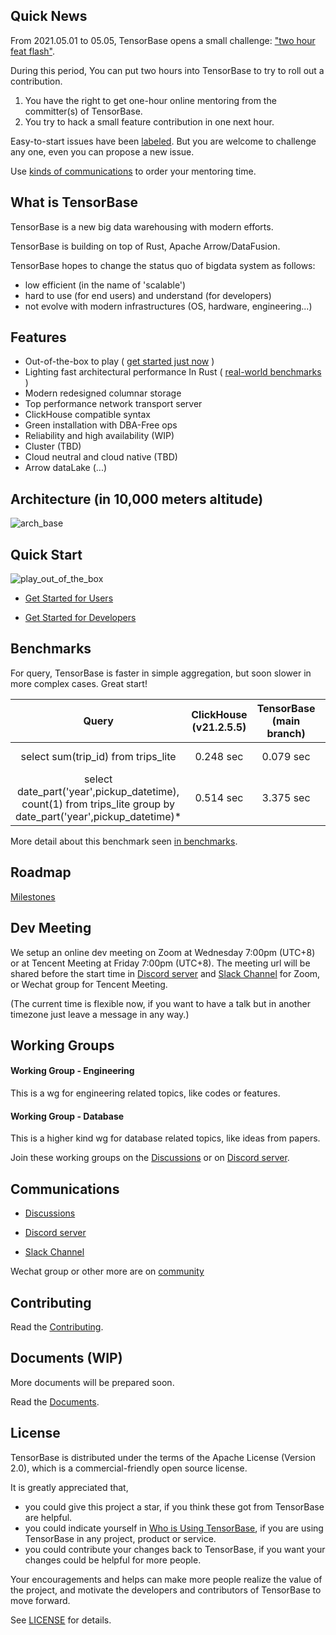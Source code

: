 ## Quick News

From 2021.05.01 to 05.05, TensorBase opens a small challenge: ["two hour feat flash"](https://github.com/tensorbase/tensorbase/issues?q=is%3Aissue+is%3Aopen+label%3Achallenge%2Ftwo-hour-feat-flash). 

During this period, You can put two hours into TensorBase to try to roll out a contribution.

1. You have the right to get one-hour online mentoring from the committer(s) of TensorBase.
2. You try to hack a small feature contribution in one next hour.

Easy-to-start issues have been [labeled]((https://github.com/tensorbase/tensorbase/issues?q=is%3Aissue+is%3Aopen+label%3Achallenge%2Ftwo-hour-feat-flash)). But you are welcome to challenge any one, even you can propose a new issue.

Use [kinds of communications](#communications) to order your mentoring time. 

## What is TensorBase
TensorBase is a new big data warehousing with modern efforts.

TensorBase is building on top of Rust, Apache Arrow/DataFusion.

TensorBase hopes to change the status quo of bigdata system as follows:
  * low efficient (in the name of 'scalable')
  * hard to use (for end users) and understand (for developers)
  * not evolve with modern infrastructures (OS, hardware, engineering...)

## Features

* Out-of-the-box to play ( [get started just now](#quick-start) )
* Lighting fast architectural performance In Rust ( [real-world benchmarks](#benchmarks) )
* Modern redesigned columnar storage 
* Top performance network transport server  
* ClickHouse compatible syntax
* Green installation with DBA-Free ops
* Reliability and high availability (WIP)
* Cluster (TBD)
* Cloud neutral and cloud native (TBD)
* Arrow dataLake (...)

## Architecture (in 10,000 meters altitude)

![arch_base](https://user-images.githubusercontent.com/237573/115341887-efeb0a00-a1db-11eb-8aea-0c6cef2ba1ca.jpg)

## Quick Start

![play_out_of_the_box](https://user-images.githubusercontent.com/237573/115368682-e5d80400-a1f9-11eb-9a9e-deeb4d5d58d2.gif)

* [Get Started for Users](/docs/get_started_users.md) 

* [Get Started for Developers](/docs/get_started_developers.md) 

## Benchmarks

For query, TensorBase is faster in simple aggregation, but soon slower in more complex cases. Great start!

|Query |ClickHouse (v21.2.5.5)      | TensorBase (main branch)  | Speedup Ratio of TB   |
|:----:|:---------------------------:|:-----------------------: | :--------------------------: |
| select sum(trip_id) from trips_lite | 0.248 sec  |  0.079 sec | 3.1 (TB is faster) |
| select date_part('year',pickup_datetime), count(1) from trips_lite group by date_part('year',pickup_datetime)* | 0.514 sec |  3.375 sec  | 0.15 (TB is slower)  |

More detail about this benchmark seen [in benchmarks](/docs/benchmarks.md).

## Roadmap

[Milestones](https://github.com/tensorbase/tensorbase/milestones)
## Dev Meeting

We setup an online dev meeting on Zoom at Wednesday 7:00pm (UTC+8) or at Tencent Meeting at Friday 7:00pm (UTC+8). The meeting url will be shared before the start time in [Discord server](https://discord.gg/E72n2jzgKD) and [Slack Channel](https://join.slack.com/t/tensorbase/shared_invite/zt-ntwmjvpu-TQ9drOdUwNJWmUTXvxMumA) for Zoom, or Wechat group for Tencent Meeting.

(The current time is flexible now, if you want to have a talk but in another timezone just leave a message in any way.)

## Working Groups

#### Working Group - Engineering
This is a wg for engineering related topics, like codes or features.

#### Working Group - Database
This is a higher kind wg for database related topics, like ideas from papers.

Join these working groups on the [Discussions](https://github.com/tensorbase/tensorbase/discussions) or on [Discord server](https://discord.gg/E72n2jzgKD).


## Communications

* [Discussions](https://github.com/tensorbase/tensorbase/discussions)

* [Discord server](https://discord.gg/E72n2jzgKD)

* [Slack Channel](https://join.slack.com/t/tensorbase/shared_invite/zt-ntwmjvpu-TQ9drOdUwNJWmUTXvxMumA)

Wechat group or other more are on [community](https://tensorbase.io/community/)

## Contributing

Read the [Contributing](/docs/CONTRIBUTING.md).

## Documents (WIP)

More documents will be prepared soon.

Read the [Documents](/docs/docs.md).

## License
TensorBase is distributed under the terms of the Apache License (Version 2.0), which is a commercial-friendly open source license.

It is greatly appreciated that,

* you could give this project a star, if you think these got from TensorBase are helpful.
* you could indicate yourself in [Who is Using TensorBase](/docs/who_using.md), if you are using TensorBase in any project, product or service. 
* you could contribute your changes back to TensorBase, if you want your changes could be helpful for more people.

Your encouragements and helps can make more people realize the value of the project, and motivate the developers and contributors of TensorBase to move forward.

See [LICENSE](LICENSE) for details.

